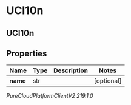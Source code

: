 # UCI10n

## UCI10n

## Properties

|Name | Type | Description | Notes|
|------------ | ------------- | ------------- | -------------|
| **name** | str |  | [optional] |



_PureCloudPlatformClientV2 219.1.0_
